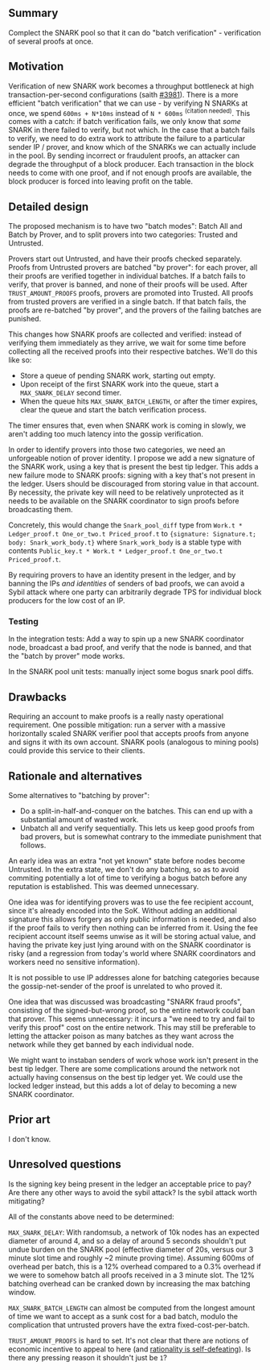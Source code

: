## Summary
[summary]: #summary

Complect the SNARK pool so that it can do "batch verification" - verification of several proofs at once.

## Motivation
[motivation]: #motivation

Verification of new SNARK work becomes a throughput bottleneck at high transaction-per-second configurations (saith [#3981](https://github.com/CodaProtocol/coda/pull/3981)). There is a more efficient "batch verification" that we can use - by verifying N SNARKs at once, we spend `600ms + N*10ms` instead of `N * 600ms` <sup>(citation needed)</sup>. This comes with a catch: if batch verification fails, we only know that _some_ SNARK in there failed to verify, but not which. In the case that a batch fails to verify, we need to do extra work to attribute the failure to a particular sender IP / prover, and know which of the SNARKs we can actually include in the pool. By sending incorrect or fraudulent proofs, an attacker can degrade the throughput of a block producer. Each transaction in the block needs to come with one proof, and if not enough proofs are available, the block producer is forced into leaving profit on the table.

## Detailed design
[detailed-design]: #detailed-design

The proposed mechanism is to have two "batch modes": Batch All and Batch by Prover, and to split provers into two categories: Trusted and Untrusted.

Provers start out Untrusted, and have their proofs checked separately. Proofs from Untrusted provers are batched "by prover": for each prover, all their proofs are verified together in individual batches. If a batch fails to verify, that prover is banned, and none of their proofs will be used. After `TRUST_AMOUNT_PROOFS` proofs, provers are promoted into Trusted. All proofs from trusted provers are verified in a single batch. If that batch fails, the proofs are re-batched "by prover", and the provers of the failing batches are punished.

This changes how SNARK proofs are collected and verified: instead of verifying them immediately as they arrive, we wait for some time before collecting all the received proofs into their respective batches. We'll do this like so:

- Store a queue of pending SNARK work, starting out empty.
- Upon receipt of the first SNARK work into the queue, start a `MAX_SNARK_DELAY` second timer.
- When the queue hits `MAX_SNARK_BATCH_LENGTH`, or after the timer expires, clear the queue and start the batch verification process.

The timer ensures that, even when SNARK work is coming in slowly, we aren't adding too much latency into the gossip verification. 

In order to identify provers into those two categories, we need an unforgeable notion of prover identity. I propose we add a new signature of the SNARK work, using a key that is present the best tip ledger. This adds a new failure mode to SNARK proofs: signing with a key that's not present in the ledger. Users should be discouraged from storing value in that account. By necessity, the private key will need to be relatively unprotected as it needs to be available on the SNARK coordinator to sign proofs before broadcasting them.

Concretely, this would change the `Snark_pool_diff` type from  `Work.t * Ledger_proof.t One_or_two.t Priced_proof.t` to `{signature: Signature.t; body: Snark_work_body.t}` where `Snark_work_body` is a stable type with contents `Public_key.t * Work.t * Ledger_proof.t One_or_two.t Priced_proof.t`.

By requiring provers to have an identity present in the ledger, and by banning the IPs _and identities_ of senders of bad proofs, we can avoid a Sybil attack where one party can arbitrarily degrade TPS for individual block producers for the low cost of an IP.

### Testing

In the integration tests: Add a way to spin up a new SNARK coordinator node, broadcast a bad proof, and verify that the node is banned, and that the "batch by prover" mode works. 

In the SNARK pool unit tests: manually inject some bogus snark pool diffs.

## Drawbacks
[drawbacks]: #drawbacks

Requiring an account to make proofs is a really nasty operational requirement. One possible mitigation: run a server with a massive horizontally scaled SNARK verifier pool that accepts proofs from anyone and signs it with its own account. SNARK pools (analogous to mining pools) could provide this service to their clients.

## Rationale and alternatives
[rationale-and-alternatives]: #rationale-and-alternatives

Some alternatives to "batching by prover":

- Do a split-in-half-and-conquer on the batches. This can end up with a substantial amount of wasted work.
- Unbatch all and verify sequentially. This lets us keep good proofs from bad provers, but is somewhat contrary to the immediate punishment that follows.

An early idea was an extra "not yet known" state before nodes become Untrusted. In the extra state, we don't do any batching, so as to avoid commiting potentially a lot of time to verifying a bogus batch before any reputation is established. This was deemed unnecessary.

One idea was for identifying provers was to use the fee recipient account, since it's already encoded into the SoK. Without adding an additional signature this allows forgery as only public information is needed, and also if the proof fails to verify then nothing can be inferred from it. Using the fee recipient account itself seems unwise as it will be storing actual value, and having the private key just lying around with on the SNARK coordinator is risky (and a regression from today's world where SNARK coordinators and workers need no sensitive information).

It is not possible to use IP addresses alone for batching categories because the gossip-net-sender of the proof is unrelated to who proved it.

One idea that was discussed was broadcasting "SNARK fraud proofs", consisting of the signed-but-wrong proof, so the entire network could ban that prover. This seems unnecessary: it incurs a "we need to try and fail to verify this proof" cost on the entire network. This may still be preferable to letting the attacker poison as many batches as they want across the network while they get banned by each individual node.

We might want to instaban senders of work whose work isn't present in the best tip ledger. There are some complications around the network not actually having consensus on the best tip ledger yet. We could use the locked ledger instead, but this adds a lot of delay to becoming a new SNARK coordinator.

## Prior art
[prior-art]: #prior-art

I don't know.

## Unresolved questions
[unresolved-questions]: #unresolved-questions

Is the signing key being present in the ledger an acceptable price to pay? Are there any other ways to avoid the sybil attack? Is the sybil attack worth mitigating?

All of the constants above need to be determined:

`MAX_SNARK_DELAY`: With randomsub, a network of 10k nodes has an expected diameter of around 4, and so a delay of around 5 seconds shouldn't put undue burden on the SNARK pool (effective diameter of 20s, versus our 3 minute slot time and roughly ~2 minute proving time). Assuming 600ms of overhead per batch, this is a 12% overhead compared to a 0.3% overhead if we were to somehow batch all proofs received in a 3 minute slot.  The 12% batching overhead can be cranked down by increasing the max batching window.

`MAX_SNARK_BATCH_LENGTH` can almost be computed from the longest amount of time we want to accept as a sunk cost for a bad batch, modulo the complication that untrusted provers have the extra fixed-cost-per-batch.

`TRUST_AMOUNT_PROOFS` is hard to set. It's not clear that there are notions of economic incentive to appeal to here (and [rationality is self-defeating](https://bford.info/2019/09/23/rational/)). Is there any pressing reason it shouldn't just be `1`?
